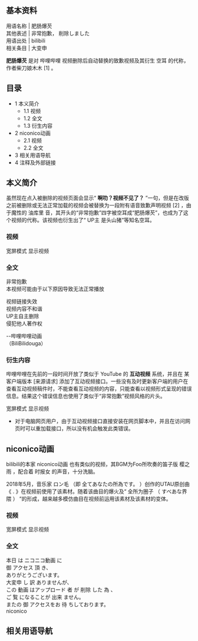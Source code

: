 **基本资料**  
---  
用语名称  |  肥肠爆芡   
其他表述  |  非常抱歉，  削除しました   
用语出处  |  bilibili   
相关条目  |  大变申   
  
**肥肠爆芡** 是对  哔哩哔哩  视频删除后自动替换的致歉视频及其衍生  空耳  的代称，作者柴刀娘木木  [1]  。

##  目录

  * 1  本义简介 
    * 1.1  视频 
    * 1.2  全文 
    * 1.3  衍生内容 
  * 2  niconico动画 
    * 2.1  视频 
    * 2.2  全文 
  * 3  相关用语导航 
  * 4  注释及外部链接 

##  本义简介

虽然现在点入被删除的视频页面会显示“ **啊叻？视频不见了？** ”一句，但是在改版之前被删除或无法正常加载的视频会被替换为一段附有语音致歉声明视频
[2]  ，由于魔性的  油库里  音，其开头的“非常抱歉”四字被空耳成“肥肠爆芡”，也成为了这个视频的代称。该视频也衍生出了“  UP主
是头山猪”等知名空耳。

###  视频

宽屏模式  显示视频

###  全文

非常抱歉  
本视频可能由于以下原因导致无法正常播放  
  
视频链接失效  
视频内容不和谐  
UP主自主删除  
侵犯他人著作权

\--哔哩哔哩动画  
（BiliBilidouga）

###  衍生内容

哔哩哔哩在先前的一段时间开放了类似于  YouTube  的 **互动视频** 系统，并且在  某客户端版本  [来源请求]
添加了互动视频接口。一些没有及时更新客户端的用户在查看互动视频稿件时，不能查看互动视频的内容，只能查看以视频形式呈现的错误信息。结果这个错误信息也使用了类似于“非常抱歉”视频风格的片头。

宽屏模式  显示视频

  * 对于电脑网页用户，由于互动视频接口直接安装在网页脚本中，并且在访问网页时可以重加载接口，所以没有机会触发此类错误。 

##  niconico动画

bilibili的本家  niconico动画  也有类似的视频，其BGM为Foo所吹奏的笛子版  樱之雨  ，配合着  时报女  的声音，十分洗脑。

2018年5月，音乐家  ロン毛  （即  全てあなたの所為です。  ）创作的UTAU原创曲《  .  》在视频前使用了该素材。随着该曲目的爆火及“
全所为圈子  （  すべあな界隈  ）  ”的形成，越来越多模仿曲目在视频前运用该素材及该素材的变体。

###  视频

宽屏模式  显示视频

###  全文

本日  は  ニコニコ動画  に  
御  アクセス  頂  き、  
ありがとうございます。  
大変申  し  訳  ありませんが、  
この  動画  はアップロード  者  が  削除  した  為  、  
ご  覧  になることが  出来  ません。  
またの  御  アクセスをお  待  ちしております。  
niconico

##  相关用语导航